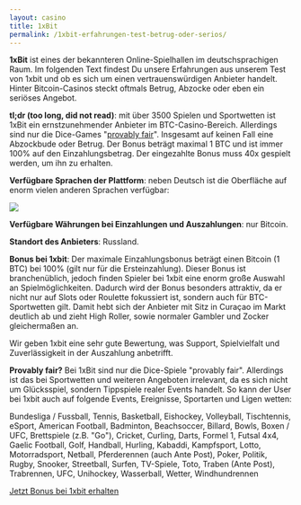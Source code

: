 ```yaml
---
layout: casino
title: 1xBit
permalink: /1xbit-erfahrungen-test-betrug-oder-serios/
---
```


<strong>1xBit</strong> ist eines der bekannteren Online-Spielhallen im deutschsprachigen Raum. Im folgenden Text findest Du unsere Erfahrungen aus unserem Test von 1xbit und ob es sich um einen vertrauenswürdigen Anbieter handelt. Hinter Bitcoin-Casinos steckt oftmals Betrug, Abzocke oder eben ein seriöses Angebot.

<strong>tl;dr (too long, did not read)</strong>: mit über 3500 Spielen und Sportwetten ist 1xBit ein ernstzunehmender Anbieter im BTC-Casino-Bereich. Allerdings sind nur die Dice-Games "<a href="http://bitcoincasinodeutsch.de/provably-fair/">provably fair</a>". Insgesamt auf keinen Fall eine Abzockbude oder Betrug. Der Bonus beträgt maximal 1 BTC und ist immer 100% auf den Einzahlungsbetrag. Der eingezahlte Bonus muss 40x gespielt werden, um ihn zu erhalten.

<strong>Verfügbare Sprachen der Plattform</strong>: neben Deutsch ist die Oberfläche auf enorm vielen anderen Sprachen verfügbar:

<img src="http://bitcoincasinodeutsch.de/images/1xbit-languages.jpg">

<strong>Verfügbare Währungen bei Einzahlungen und Auszahlungen</strong>: nur Bitcoin.

<strong>Standort des Anbieters</strong>: Russland.

<strong>Bonus bei 1xbit</strong>: Der maximale Einzahlungsbonus beträgt einen Bitcoin (1 BTC) bei 100% (gilt nur für die Ersteinzahlung). Dieser Bonus ist branchenüblich, jedoch finden Spieler bei 1xbit eine enorm große Auswahl an Spielmöglichkeiten. Dadurch wird der Bonus besonders attraktiv, da er nicht nur auf Slots oder Roulette fokussiert ist, sondern auch für BTC-Sportwetten gilt. Damit hebt sich der Anbieter mit Sitz in Curaçao im Markt deutlich ab und zieht High Roller, sowie normaler Gambler und Zocker gleichermaßen an.

Wir geben 1xbit eine sehr gute Bewertung, was Support, Spielvielfalt und Zuverlässigkeit in der Auszahlung anbetrifft.

<strong>Provably fair?</strong> Bei 1xBit sind nur die Dice-Spiele "provably fair". Allerdings ist das bei Sportwetten und weiteren Angeboten irrelevant, da es sich nicht um Glücksspiel, sondern Tippspiele realer Events handelt. So kann der User bei 1xbit auch auf folgende Events, Ereignisse, Sportarten und Ligen wetten:

Bundesliga / Fussball,
Tennis,
Basketball,
Eishockey,
Volleyball,
Tischtennis,
eSport,
American Football,
Badminton,
Beachsoccer,
Billard,
Bowls,
Boxen / UFC,
Brettspiele (z.B. "Go"),
Cricket,
Curling,
Darts,
Formel 1,
Futsal 4x4,
Gaelic Football,
Golf,
Handball,
Hurling,
Kabaddi,
Kampfsport,
Lotto,
Motorradsport,
Netball,
Pferderennen (auch Ante Post),
Poker,
Politik,
Rugby,
Snooker,
Streetball,
Surfen,
TV-Spiele,
Toto,
Traben (Ante Post),
Trabrennen,
UFC,
Unihockey,
Wasserball,
Wetter,
Windhundrennen

<a class="btn btn-primary" href="https://bitcoincasinodeutsch.de/get-bonus/1xbit" rel="nofollow" target="_blank">Jetzt Bonus bei 1xbit erhalten</a>
